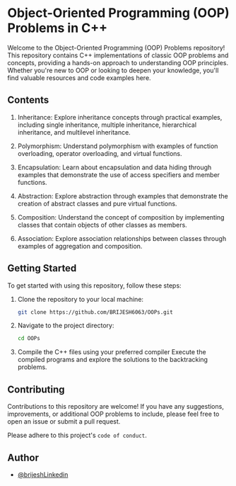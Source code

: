 
# Object-Oriented Programming (OOP) Problems in C++


Welcome to the Object-Oriented Programming (OOP) Problems repository! This repository contains C++ implementations of classic OOP problems and concepts, providing a hands-on approach to understanding OOP principles. Whether you're new to OOP or looking to deepen your knowledge, you'll find valuable resources and code examples here.


## Contents

1. Inheritance: Explore inheritance concepts through practical examples, including single inheritance, multiple inheritance, hierarchical inheritance, and multilevel inheritance.

2. Polymorphism: Understand polymorphism with examples of function overloading, operator overloading, and virtual functions.
3. Encapsulation: Learn about encapsulation and data hiding through examples that demonstrate the use of access specifiers and member functions.
4. Abstraction: Explore abstraction through examples that demonstrate the creation of abstract classes and pure virtual functions.
5. Composition: Understand the concept of composition by implementing classes that contain objects of other classes as members.
6. Association: Explore association relationships between classes through examples of aggregation and composition.








## Getting Started
To get started with using this repository, follow these steps:

1. Clone the repository to your local machine:
    ```bash
    git clone https://github.com/BRIJESH6063/OOPs.git
    ```
2. Navigate to the project directory:
    ```bash
    cd OOPs
    ```
4. Compile the C++ files using your preferred compiler
Execute the compiled programs and explore the solutions to the backtracking problems.


## Contributing

Contributions to this repository are welcome! If you have any suggestions, improvements, or additional OOP problems to include, please feel free to open an issue or submit a pull request.

Please adhere to this project's `code of conduct`.
## Author

- [@brijeshLinkedin](https://www.linkedin.com/in/brijesh6063/)

